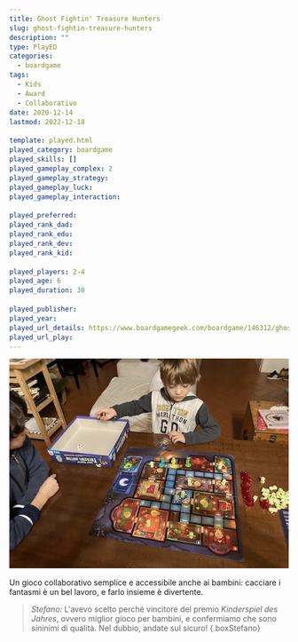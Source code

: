 ```yaml
---
title: Ghost Fightin' Treasure Hunters
slug: ghost-fightin-treasure-hunters
description: ""
type: PlayED
categories:
  - boardgame
tags:
  - Kids
  - Award
  - Collaborativo
date: 2020-12-14
lastmod: 2022-12-18

template: played.html
played_category: boardgame
played_skills: []
played_gameplay_complex: 2
played_gameplay_strategy: 
played_gameplay_luck: 
played_gameplay_interaction: 

played_preferred: 
played_rank_dad: 
played_rank_edu: 
played_rank_dev: 
played_rank_kid: 

played_players: 2-4
played_age: 6
played_duration: 30

played_publisher: 
played_year: 
played_url_details: https://www.boardgamegeek.com/boardgame/146312/ghost-fightin-treasure-hunters
played_url_play: 
---
```


![](img/ghost_fighting.webp)

Un gioco collaborativo semplice e accessibile anche ai bambini: cacciare i fantasmi è un bel lavoro, e farlo insieme è divertente.

> *Stefano:* L'avevo scelto perché vincitore del premio *Kinderspiel des Jahres*, ovvero miglior gioco per bambini, e confermiamo che sono sininimi di qualità. Nel dubbio, andate sul sicuro!
{.boxStefano}

